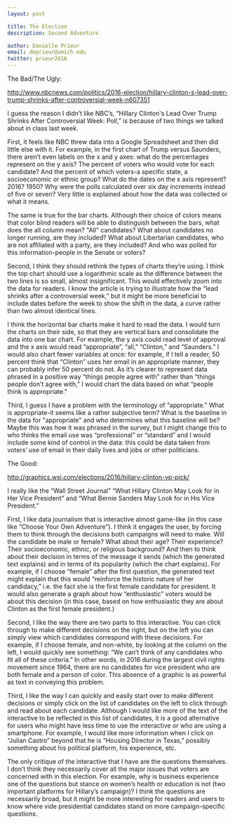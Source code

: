 ```yaml
---
layout: post

title: The Election 
description: Second Adventure

author: Danielle Prieur
email: dmprieur@umich.edu
twitter: prieur2016
---
```


The Bad/The Ugly:

http://www.nbcnews.com/politics/2016-election/hillary-clinton-s-lead-over-trump-shrinks-after-controversial-week-n607351

I guess the reason I didn’t like NBC’s, “Hillary Clinton's Lead Over Trump Shrinks After Controversial Week: Poll,” is because of two things we talked about in class last week. 

First, it feels like NBC threw data into a Google Spreadsheet and then did little else with it. For example, in the first chart of Trump versus Saunders, there aren’t even labels on the x and y axes: what do the percentages represent on the y axis? The percent of voters who would vote for each candidate? And the percent of which voters-a specific state, a socioeconomic or ethnic group? What do the dates on the x axis represent? 2016? 1950? Why were the polls calculated over six day increments instead of five or seven? Very little is explained about how the data was collected or what it means. 

The same is true for the bar charts. Although their choice of colors means that color blind readers will be able to distinguish between the bars, what does the all column mean? "All" candidates? What about candidates no longer running, are they included? What about Libertarian candidates, who are not affiliated with a party, are they included? And who was polled for this information-people in the Senate or voters? 

Second, I think they should rethink the types of charts they’re using. I think the top chart should use a logarithmic scale as the difference between the two lines is so small, almost insignificant. This would effectively zoom into the data for readers. I know the article is trying to illustrate how the “lead shrinks after a controversial week,” but it might be more beneficial to include dates before the week to show the shift in the data, a curve rather than two almost identical lines. 

I think the horizontal bar charts make it hard to read the data. I would turn the charts on their side, so that they are vertical bars and consolidate the data into one bar chart. For example, the y axis could read level of approval and the x axis would read “appropriate”, “all,” “Clinton,” and “Saunders.” I would also chart fewer variables at once: for example, if I tell a reader, 50 percent think that “Clinton” uses her email in an appropriate manner, they can probably infer 50 percent do not. As it’s clearer to represent data phrased in a positive way “things people agree with” rather than “things people don’t agree with,” I would chart the data based on what “people think is appropriate."

Third, I guess I have a problem with the terminology of “appropriate.” What is appropriate-it seems like a rather subjective term? What is the baseline in the data for "appropriate" and who determines what this baseline will be? Maybe this was how it was phrased in the survey, but I might change this to who thinks the email use was “professional” or “standard” and I would include some kind of control in the data: this could be data taken from voters’ use of email in their daily lives and jobs or other politicians. 


The Good: 

http://graphics.wsj.com/elections/2016/hillary-clinton-vp-pick/

I really like the “Wall Street Journal” “What Hillary Clinton May Look for in Her Vice President” and “What Bernie Sanders May Look for in His Vice President.”

First, I like data journalism that is interactive almost game-like (in this case like “Choose Your Own Adventure”). I think it engages the user, by forcing them to think through the decisions both campaigns will need to make. Will the candidate be male or female? What about their age? Their experience? Their socioeconomic, ethnic, or religious background? And then to think about their decision in terms of the message it sends (which the generated text explains) and in terms of its popularity (which the chart explains). For example, if I choose “female” after the first question, the generated text might explain that this would “reinforce the historic nature of her candidacy,” i.e. the fact she is the first female candidate for president. It would also generate a graph about how “enthusiastic” voters would be about this decision (in this case, based on how enthusiastic they are about Clinton as the first female president.)

Second, I like the way there are two parts to this interactive. You can click through to make different decisions on the right, but on the left you can simply view which candidates correspond with these decisions. For example, if I choose female, and non-white, by looking at the column on the left, I would quickly see something: “We can’t think of any candidates who fit all of these criteria.” In other words, in 2016 during the largest civil rights movement since 1964, there are no candidates for vice president who are both female and a person of color. This absence of a graphic is as powerful as text in conveying this problem. 

Third, I like the way I can quickly and easily start over to make different decisions or simply click on the list of candidates on the left to click through and read about each candidate. Although I would like more of the text of the interactive to be reflected in this list of candidates, it is a good alternative for users who might have less time to use the interactive or who are using a smartphone. For example, I would like more information when I click on “Julian Castro” beyond that he is “Housing Director in Texas,” possibly something about his political platform, his experience, etc. 

The only critique of the interactive that I have are the questions themselves. I don’t think they necessarily cover all the major issues that voters are concerned with in this election. For example, why is business experience one of the questions but stance on women’s health or education is not (two important platforms for Hillary’s campaign)? I think the questions are necessarily broad, but it might be more interesting for readers and users to know where vide presidential candidates stand on more campaign-specific questions. 

